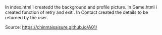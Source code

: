 In index.html i createdd the background and profile picture.
In Game.html i created function of retry and exit .
In Contact  created the details to be returned by the user.

Source: <https://chinmaisaisure.github.io/A01/>
